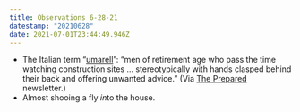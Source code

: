 ```yaml
---
title: Observations 6-28-21
datestamp: "20210628"
date: 2021-07-01T23:44:49.946Z
---
```

- The Italian term “[umarell](https://en.wikipedia.org/wiki/Umarell)”: “men of retirement age who pass the time watching construction sites … stereotypically with hands clasped behind their back and offering unwanted advice.” (Via [The Prepared](https://theprepared.org/) newsletter.)
- Almost shooing a fly *in*to the house.